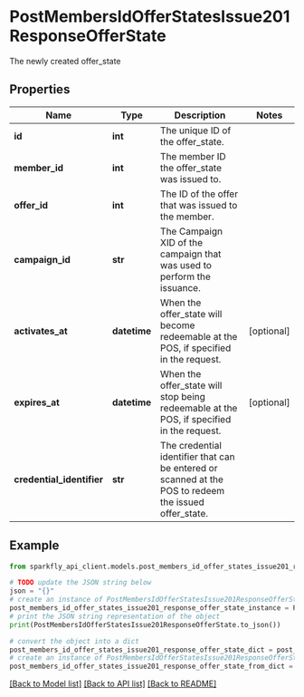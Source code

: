 # PostMembersIdOfferStatesIssue201ResponseOfferState

The newly created offer_state

## Properties

Name | Type | Description | Notes
------------ | ------------- | ------------- | -------------
**id** | **int** | The unique ID of the offer_state. | 
**member_id** | **int** | The member ID the offer_state was issued to. | 
**offer_id** | **int** | The ID of the offer that was issued to the member. | 
**campaign_id** | **str** | The Campaign XID of the campaign that was used to perform the issuance. | 
**activates_at** | **datetime** | When the offer_state will become redeemable at the POS, if specified in the request. | [optional] 
**expires_at** | **datetime** | When the offer_state will stop being redeemable at the POS, if specified in the request. | [optional] 
**credential_identifier** | **str** | The credential identifier that can be entered or scanned at the POS to redeem the issued offer_state. | 

## Example

```python
from sparkfly_api_client.models.post_members_id_offer_states_issue201_response_offer_state import PostMembersIdOfferStatesIssue201ResponseOfferState

# TODO update the JSON string below
json = "{}"
# create an instance of PostMembersIdOfferStatesIssue201ResponseOfferState from a JSON string
post_members_id_offer_states_issue201_response_offer_state_instance = PostMembersIdOfferStatesIssue201ResponseOfferState.from_json(json)
# print the JSON string representation of the object
print(PostMembersIdOfferStatesIssue201ResponseOfferState.to_json())

# convert the object into a dict
post_members_id_offer_states_issue201_response_offer_state_dict = post_members_id_offer_states_issue201_response_offer_state_instance.to_dict()
# create an instance of PostMembersIdOfferStatesIssue201ResponseOfferState from a dict
post_members_id_offer_states_issue201_response_offer_state_from_dict = PostMembersIdOfferStatesIssue201ResponseOfferState.from_dict(post_members_id_offer_states_issue201_response_offer_state_dict)
```
[[Back to Model list]](../README.md#documentation-for-models) [[Back to API list]](../README.md#documentation-for-api-endpoints) [[Back to README]](../README.md)


